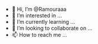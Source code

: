- 👋 Hi, I’m @Ramouraaa
- 👀 I’m interested in ...
- 🌱 I’m currently learning ...
- 💞️ I’m looking to collaborate on ...
- 📫 How to reach me ...

<!---
Ramouraaa/Ramouraaa is a ✨ special ✨ repository because its `README.md` (this file) appears on your GitHub profile.
You can click the Preview link to take a look at your changes.
--->
